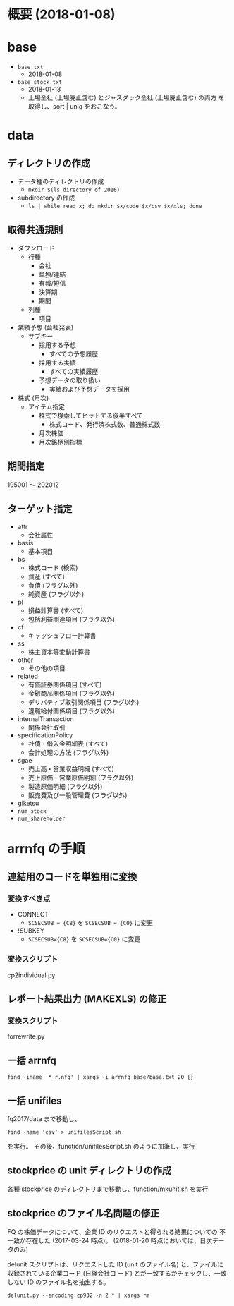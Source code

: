 # 概要 (2018-01-08)

# base

- `base.txt`
    - 2018-01-08
- `base_stock.txt`
    - 2018-01-13
    - 上場全社 (上場廃止含む) とジャスダック全社 (上場廃止含む) の両方
      を取得し、sort | uniq をおこなう。

# data

## ディレクトリの作成

- データ種のディレクトリの作成
    - `mkdir $(ls directory of 2016)`
- subdirectory の作成
    - `ls | while read x; do mkdir $x/code $x/csv $x/xls; done`

## 取得共通規則

- ダウンロード
    - 行種
        - 会社
        - 単独/連結
        - 有報/短信
        - 決算期
        - 期間
    - 列種
        - 項目
- 業績予想 (会社発表) 
    - サブキー
        - 採用する予想
            - すべての予想履歴
        - 採用する実績
            - すべての実績履歴
        - 予想データの取り扱い
            - 実績および予想データを採用
- 株式 (月次)
    - アイテム指定
        - 株式で検索してヒットする後半すべて
            - 株式コード、発行済株式数、普通株式数
        - 月次株価
        - 月次銘柄別指標

## 期間指定

195001 ～ 202012

## ターゲット指定

- attr
    - 会社属性
- basis
    - 基本項目
- bs
    - 株式コード (検索)
    - 資産 (すべて)
    - 負債 (フラグ以外)
    - 純資産 (フラグ以外)
- pl
    - 損益計算書 (すべて)
    - 包括利益関連項目 (フラグ以外)
- cf
    - キャッシュフロー計算書
- ss
    - 株主資本等変動計算書
- other
    - その他の項目
- related
    - 有価証券関係項目 (すべて)
    - 金融商品関係項目 (フラグ以外)
    - デリバティブ取引関係項目 (フラグ以外)
    - 退職給付関係項目 (フラグ以外)
- internalTransaction
    - 関係会社取引
- specificationPolicy
    - 社債・借入金明細表 (すべて)
    - 会計処理の方法 (フラグ以外)
- sgae
    - 売上高・営業収益明細 (すべて)
    - 売上原価・営業原価明細 (フラグ以外)
    - 製造原価明細 (フラグ以外)
    - 販売費及び一般管理費 (フラグ以外)
- giketsu
- `num_stock`
- `num_shareholder`

# arrnfq の手順

## 連結用のコードを単独用に変換

### 変換すべき点

- CONNECT
    - `SCSECSUB = {C8}` を `SCSECSUB = {C0}` に変更
- !SUBKEY
    - `SCSECSUB={C8}` を `SCSECSUB={C0}` に変更

### 変換スクリプト

cp2individual.py

## レポート結果出力 (MAKEXLS) の修正

### 変換スクリプト

forrewrite.py

## 一括 arrnfq

`find -iname '*_r.nfq' | xargs -i arrnfq base/base.txt 20 {}`

## 一括 unifiles

fq2017/data まで移動し、

`find -name 'csv' > unifilesScript.sh`

を実行。
その後、function/unifilesScript.sh のように加筆し、実行

## stockprice の unit ディレクトリの作成

各種 stockprice のディレクトリまで移動し、function/mkunit.sh を実行

## stockprice のファイル名問題の修正

FQ の株価データについて、企業 ID のリクエストと得られる結果についての
不一致が存在した (2017-03-24 時点)。
(2018-01-20 時点においては、日次データのみ)

delunit スクリプトは、リクエストした ID
(unit のファイル名) と、ファイルに収録されている企業コード (日経会社コ
ード) とが一致するかチェックし、一致しない ID のファイル名を抽出する。

`delunit.py --encoding cp932 -n 2 * | xargs rm`
